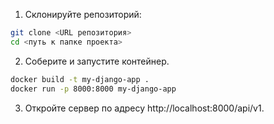1. Склонируйте репозиторий:

```bash
git clone <URL репозитория>
cd <путь к папке проекта>
```
2. Соберите и запустите контейнер.
```bash
docker build -t my-django-app .
docker run -p 8000:8000 my-django-app
```
3. Откройте сервер по адресу http://localhost:8000/api/v1.